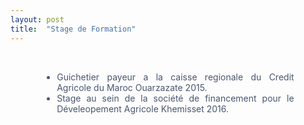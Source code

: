 ```yaml
---
layout: post
title:  "Stage de Formation"
---
```


<br/>







<ul style="list-style:initial;  margin-left:10%; margin-right:10%; color:#49566e; text-align:justify; ">


<li>Guichetier payeur a la caisse regionale du Credit Agricole du Maroc Ouarzazate 2015.</li>
<li>Stage au sein de la société de financement pour le Déveleopement Agricole Khemisset 2016.</li>





</ul>

<br>

